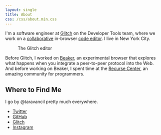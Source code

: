 ```yaml
---
layout: single
title: About
css: /css/about.min.css
---
```


<p class="large-text">
  I'm a software engineer at
  <a href="https://glitch.com">Glitch</a> on the Developer Tools team, where we work on a <a href="https://en.wikipedia.org/wiki/Operational_transformation">collaborative</a> in-browser <a href="https://glitch.com/edit">code editor</a>. I
  live in New York City.
</p>

<figure>
  <img src="/images/blog/im-joining-glitch/glitch-editor.png" alt="" />
  <figcaption>The Glitch editor</figcaption>
</figure>

Before Glitch, I worked on [Beaker](https://beakerbrowser.com/about), an experimental browser that explores what happens when you integrate a peer-to-peer protocol into the Web. And before working on Beaker, I spent time at the [Recurse Center](https://www.recurse.com), an amazing community for programmers.

<p class="rc-scout"></p>

## Where to Find Me

I go by @taravancil pretty much everywhere.

- [Twitter](https://twitter.com/taravancil)
- [GitHub](https://github.com/taravancil)
- [Glitch](https://glitch.com/@taravancil)
- [Instagram](https://instagram.com/taravancil)

<script src="https://www.recurse-scout.com/loader.js?t=0dcb1e3c1156a3fd0bda3cd94cfb434f"></script>
